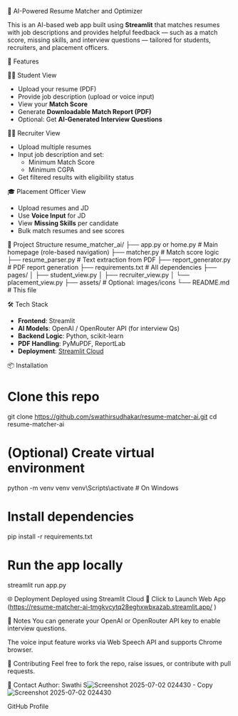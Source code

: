  🤖 AI-Powered Resume Matcher and Optimizer

This is an AI-based web app built using **Streamlit** that matches resumes with job descriptions and provides helpful feedback — such as a match score, missing skills, and interview questions — tailored for students, recruiters, and placement officers.


 🚀 Features

 👩‍🎓 Student View
- Upload your resume (PDF)
- Provide job description (upload or voice input)
- View your **Match Score**
- Generate **Downloadable Match Report (PDF)**
- Optional: Get **AI-Generated Interview Questions**

🧑‍💼 Recruiter View
- Upload multiple resumes
- Input job description and set:
  - Minimum Match Score
  - Minimum CGPA
- Get filtered results with eligibility status

 🎓 Placement Officer View
- Upload resumes and JD
- Use **Voice Input** for JD
- View **Missing Skills** per candidate
- Bulk match resumes and see scores



 📂 Project Structure
 resume_matcher_ai/
├── app.py or home.py # Main homepage (role-based navigation)
├── matcher.py # Match score logic
├── resume_parser.py # Text extraction from PDF
├── report_generator.py # PDF report generation
├── requirements.txt # All dependencies
├── pages/
│ ├── student_view.py
│ ├── recruiter_view.py
│ └── placement_view.py
├── assets/ # Optional: images/icons
└── README.md # This file


 🛠️ Tech Stack

- **Frontend**: Streamlit
- **AI Models**: OpenAI / OpenRouter API (for interview Qs)
- **Backend Logic**: Python, scikit-learn
- **PDF Handling**: PyMuPDF, ReportLab
- **Deployment**: [Streamlit Cloud](https://streamlit.io/cloud)


📦 Installation

# Clone this repo
git clone https://github.com/swathirsudhakar/resume-matcher-ai.git
cd resume-matcher-ai

# (Optional) Create virtual environment
python -m venv venv
venv\Scripts\activate   # On Windows

# Install dependencies
pip install -r requirements.txt

# Run the app locally
streamlit run app.py

🌐 Deployment
Deployed using Streamlit Cloud
🔗 Click to Launch Web App (https://resume-matcher-ai-tmgkvcytq28eghxwbxazab.streamlit.app/
)


📢 Notes
You can generate your OpenAI or OpenRouter API key to enable interview questions.

The voice input feature works via Web Speech API and supports Chrome browser.


🤝 Contributing
Feel free to fork the repo, raise issues, or contribute with pull requests.


📧 Contact
Author: Swathi S![Screenshot 2025-07-02 024430 - Copy](https://github.com/user-attachments/assets/49516f21-5899-434b-84a7-df831b3eac0a)
![Screenshot 2025-07-02 024430](https://github.com/user-attachments/assets/038ee4ba-5123-4f73-8022-5e34847c13cb)

GitHub Profile






